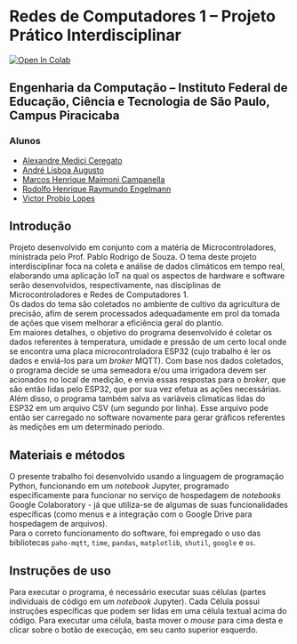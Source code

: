# **Redes de Computadores 1 – Projeto Prático Interdisciplinar**

<a href="https://colab.research.google.com/gist/VictorPLopes/6dd3fcbc1aa1eb787e41c2f00bf4a4d3/coleta_dados_climaticos.ipynb" target="_parent"><img src="https://colab.research.google.com/assets/colab-badge.svg" alt="Open In Colab"/></a>

## Engenharia da Computação – Instituto Federal de Educação, Ciência e Tecnologia de São Paulo, Campus Piracicaba

### Alunos

- [Alexandre Medici Ceregato](mailto:)
- [André Lisboa Augusto](mailto:andre.lisboa@aluno.ifsp.edu.br)
- [Marcos Henrique Maimoni Campanella](mailto:marcos.campanella@aluno.ifsp.edu.br)
- [Rodolfo Henrique Raymundo Engelmann](mailto:rodolfo.engelmann@aluno.ifsp.edu.br)
- [Victor Probio Lopes](mailto:victor.probio@aluno.ifsp.edu.br)

## Introdução

Projeto desenvolvido em conjunto com a matéria de Microcontroladores, ministrada pelo Prof. Pablo Rodrigo de Souza.
O tema deste projeto interdisciplinar foca na coleta e análise de dados climáticos em tempo real, elaborando uma aplicação IoT na qual os aspectos de hardware e software serão desenvolvidos, respectivamente, nas disciplinas de Microcontroladores e Redes de Computadores 1.
</br>
Os dados do tema são coletados no ambiente de cultivo da agricultura de precisão, afim de serem processados adequadamente em prol da tomada de ações que visem melhorar a eficiência geral do plantio.
</br>
Em maiores detalhes, o objetivo do programa desenvolvido é coletar os dados referentes à temperatura, umidade e pressão de um certo local onde se encontra uma placa microcontroladora ESP32 (cujo trabalho é ler os dados e enviá-los para um _broker_ MQTT). Com base nos dados coletados, o programa decide se uma semeadora e/ou uma irrigadora devem ser acionados no local de medição, e envia essas respostas para o _broker_, que são então lidas pelo ESP32, que por sua vez efetua as ações necessárias.
</br>
Além disso, o programa também salva as variáveis climaticas lidas do ESP32 em um arquivo CSV (um segundo por linha). Esse arquivo pode então ser carregado no software novamente para gerar gráficos referentes às medições em um determinado período.

## Materiais e métodos

O presente trabalho foi desenvolvido usando a linguagem de programação Python, funcionando em um _notebook_ Jupyter, programado especificamente para funcionar no serviço de hospedagem de _notebooks_ Google Colaboratory - já que utiliza-se de algumas de suas funcionalidades específicas (como menus e a integração com o Google Drive para hospedagem de arquivos).
</br>
Para o correto funcionamento do software, foi empregado o uso das bibliotecas `paho-mqtt`, `time`, `pandas`, `matplotlib`, `shutil`, `google` e `os`.

## Instruções de uso

Para executar o programa, é necessário executar suas células (partes individuais de código em um _notebook_ Jupyter). Cada Célula possui instruções específicas que podem ser lidas em uma célula textual acima do código. Para executar uma célula, basta mover o _mouse_ para cima desta e clicar sobre o botão de execução, em seu canto superior esquerdo.
